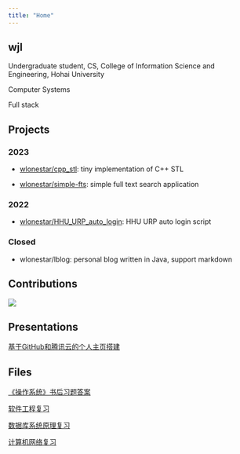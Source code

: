 ```yaml
---
title: "Home"
---
```


## wjl

Undergraduate student, CS, College of Information Science and Engineering, Hohai University

Computer Systems

Full stack


## Projects

### 2023

- [wlonestar/cpp_stl](https://github.com/wlonestar/cpp_stl): tiny implementation of C++ STL

- [wlonestar/simple-fts](https://github.com/wlonestar/simple-fts): simple full text search application

### 2022

- [wlonestar/HHU_URP_auto_login](https://github.com/wlonestar/HHU_URP_auto_login): HHU URP auto login script

### Closed

- wlonestar/lblog: personal blog written in Java, support markdown


## Contributions

![](https://ghchart.rshah.org/wlonestar)


## Presentations

[基于GitHub和腾讯云的个人主页搭建](slides/personal_site)


## Files

[《操作系统》书后习题答案](https://wangjialei.xyz/files/pdf/os_answer.pdf)

[软件工程复习](https://wangjialei.xyz/files/pdf/se_review.pdf)

[数据库系统原理复习](https://wangjialei.xyz/files/pdf/db_review.pdf)

[计算机网络复习](https://wangjialei.xyz/files/pdf/network_review.pdf)


